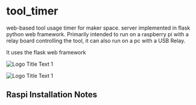 # tool_timer
web-based tool usage timer for maker space. server implemented in flask python web framework. Primarily intended to run on a raspberry pi with a relay board controlling the tool, it can also run on a pc with a USB Relay.

It uses the flask web framework

![](https://github.com/cogwheelcircuitworks/tool_timer/blob/master/doc/capture1.png "Logo Title Text 1")

![](https://github.com/cogwheelcircuitworks/tool_timer/blob/master/doc/raspi.gif "Logo Title Text 1")


## Raspi Installation Notes

